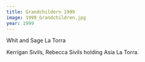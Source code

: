 ```yaml
---
title: Grandchildern 1999
image: 1999_Grandchildren.jpg
year: 1999
---
```

Whit and Sage La Torra

Kerrigan Sivils, Rebecca Sivils holding Asia La Torra.